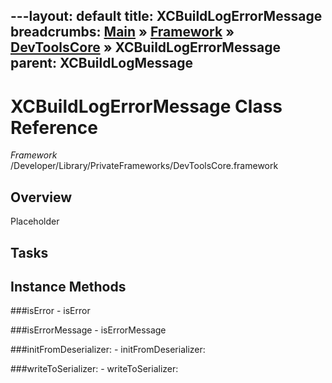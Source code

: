 ---layout: default
title: XCBuildLogErrorMessage
breadcrumbs: <a href="/index.html">Main</a> &raquo; <a href="/Frameworks.html">Framework</a> &raquo; <a href="/Frameworks/DevToolsCore.html">DevToolsCore</a> &raquo; XCBuildLogErrorMessage
parent: XCBuildLogMessage 
---
# XCBuildLogErrorMessage Class Reference

*Framework* /Developer/Library/PrivateFrameworks/DevToolsCore.framework

## Overview

Placeholder

## Tasks

## Instance Methods

<a name="-isError"></a>
###isError
    - isError

<a name="-isErrorMessage"></a>
###isErrorMessage
    - isErrorMessage

<a name="-initFromDeserializer:"></a>
###initFromDeserializer:
    - initFromDeserializer:

<a name="-writeToSerializer:"></a>
###writeToSerializer:
    - writeToSerializer:


